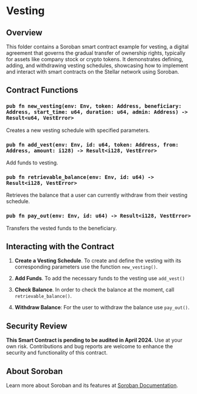 # Vesting

## Overview

This folder contains a Soroban smart contract example for vesting, a digital agreement that governs the gradual transfer of ownership rights, typically for assets like company stock or crypto tokens. It demonstrates defining, adding, and withdrawing vesting schedules, showcasing how to implement and interact with smart contracts on the Stellar network using Soroban.

## Contract Functions

### `pub fn new_vesting(env: Env, token: Address, beneficiary: Address, start_time: u64, duration: u64, admin: Address) -> Result<u64, VestError>` 

Creates a new vesting schedule with specified parameters.

### `pub fn add_vest(env: Env, id: u64, token: Address, from: Address, amount: i128) -> Result<i128, VestError>`

Add funds to vesting.

### `pub fn retrievable_balance(env: Env, id: u64) -> Result<i128, VestError>`

Retrieves the balance that a user can currently withdraw from their vesting schedule.

### `pub fn pay_out(env: Env, id: u64) -> Result<i128, VestError>`

Transfers the vested funds to the beneficiary.


## Interacting with the Contract

1. **Create a Vesting Schedule**. To create and define the vesting with its corresponding parameters use the function `new_vesting()`.

2. **Add Funds**. To add the necessary funds to the vesting use `add_vest()`

3. **Check Balance**. In order to check the balance at the moment, call `retrievable_balance()`.

4. **Withdraw Balance**: For the user to withdraw the balance use `pay_out()`.

## Security Review

**This Smart Contract is pending to be audited in April 2024.** Use at your own risk. Contributions and bug reports are welcome to enhance the security and functionality of this contract.

## About Soroban

Learn more about Soroban and its features at [Soroban Documentation](https://soroban.stellar.org/docs/).
